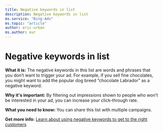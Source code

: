 ```yaml
---
title: Negative keywords in list
description: Negative keywords in list
ms.service: "Bing-Ads"
ms.topic: "article"
author: eric-urban
ms.author: eur
---
```


# Negative keywords in list

**What it is:**        The negative keywords in this list are words and phrases that you don’t want to trigger your ad. For example, if you sell fine chocolates, you might want to add the popular dog breed “chocolate Labrador” as a negative keyword.

**Why it's important:**        By filtering out impressions shown to people who won’t be interested in your ad, you can increase your click-through rate.

**What you need to know:**        You can share this list with multiple campaigns.

**Get more info:**     [Learn about using negative keywords to get to the right customers](../hlp_BA_CONC_AboutNegativeKeywords.md)


